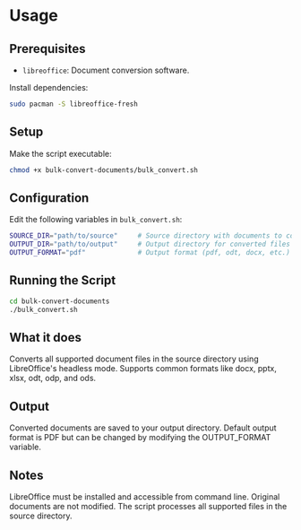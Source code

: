 # Usage

## Prerequisites

- `libreoffice`: Document conversion software.

Install dependencies:

```bash
sudo pacman -S libreoffice-fresh
```

## Setup

Make the script executable:

```bash
chmod +x bulk-convert-documents/bulk_convert.sh
```

## Configuration

Edit the following variables in `bulk_convert.sh`:

```bash
SOURCE_DIR="path/to/source"     # Source directory with documents to convert
OUTPUT_DIR="path/to/output"     # Output directory for converted files
OUTPUT_FORMAT="pdf"             # Output format (pdf, odt, docx, etc.)
```

## Running the Script

```bash
cd bulk-convert-documents
./bulk_convert.sh
```

## What it does

Converts all supported document files in the source directory using LibreOffice's headless mode. Supports common formats like docx, pptx, xlsx, odt, odp, and ods.

## Output

Converted documents are saved to your output directory. Default output format is PDF but can be changed by modifying the OUTPUT_FORMAT variable.

## Notes

LibreOffice must be installed and accessible from command line. Original documents are not modified. The script processes all supported files in the source directory.
